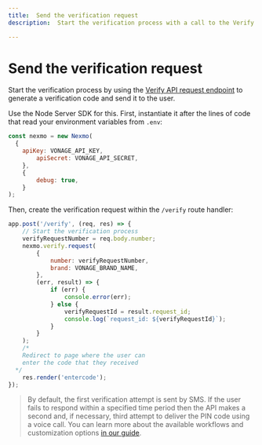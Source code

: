 ```yaml
---
title:  Send the verification request
description:  Start the verification process with a call to the Verify request endpoint

---
```


Send the verification request
=============================

Start the verification process by using the [Verify API request endpoint](/api/verify#verifyRequest) to generate a verification code and send it to the user.

Use the Node Server SDK for this. First, instantiate it after the lines of code that read your environment variables from `.env`:

```javascript
const nexmo = new Nexmo(
  {
    apiKey: VONAGE_API_KEY,
		apiSecret: VONAGE_API_SECRET,
	},
	{
		debug: true,
	}
);
```

Then, create the verification request within the `/verify` route handler:

```javascript
app.post('/verify', (req, res) => {
	// Start the verification process
	verifyRequestNumber = req.body.number;
	nexmo.verify.request(
		{
			number: verifyRequestNumber,
			brand: VONAGE_BRAND_NAME,
		},
		(err, result) => {
			if (err) {
				console.error(err);
			} else {
				verifyRequestId = result.request_id;
				console.log(`request_id: ${verifyRequestId}`);
			}
		}
	);
	/* 
    Redirect to page where the user can 
    enter the code that they received
  */
	res.render('entercode');
});
```

> By default, the first verification attempt is sent by SMS. If the user fails to respond within a specified time period then the API makes a second and, if necessary, third attempt to deliver the PIN code using a voice call. You can learn more about the available workflows and customization options [in our guide](/verify/guides/workflows-and-events).

